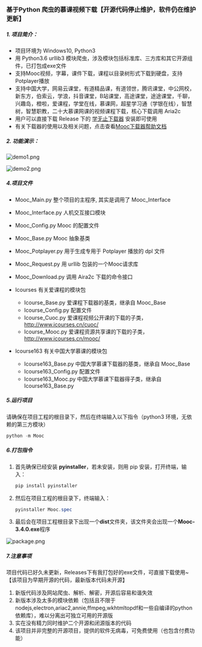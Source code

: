 ### 				基于Python 爬虫的慕课视频下载【开源代码停止维护，软件仍在维护更新】

##### 1.  项目简介：

- 项目环境为 Windows10,  Python3
- 用 Python3.6 urllib3 模块爬虫，涉及模块包括标准库、三方库和其它开源组件，已打包成exe文件
- 支持Mooc视频，字幕，课件下载，课程以目录树形式下载到硬盘，支持Potplayer播放
- 支持中国大学，网易云课堂，有道精品课，有道领世，腾讯课堂，中公网校，新东方，伯索云，学浪，抖音课堂，B站课堂，高途课堂，途途课堂，千聊，兴趣岛，橙啦，爱课程，学堂在线，慕课网，超星学习通（学银在线），智慧树，智慧职教，二十大慕课网课的视频课程下载，核心下载调用 Aria2c
- 用户可以直接下载 Release 下的 [学无止下载器](https://github.com/PyJun/Mooc_Downloader/releases)  安装即可使用
- 有关下载器的使用以及相关问题，点击查看[Mooc下载器帮助文档](https://github.com/PyJun/Mooc_Downloader/wiki)

##### 2. 功能演示：

![demo1.png](http://xuewuzhi.cn/images/demo1.png)

![demo2.png](http://xuewuzhi.cn/images/demo2.png)

##### 4.项目文件

- Mooc_Main.py	          整个项目的主程序,  其实是调用了 Mooc_Interface
- Mooc_Interface.py       人机交互接口模块
- Mooc_Config.py            Mooc 的配置文件
- Mooc_Base.py               Mooc  抽象基类
- Mooc_Potplayer.py       用于生成专用于 Potplayer 播放的 dpl 文件 
- Mooc_Request.py          用 urllib 包装的一个Mooc请求库
- Mooc_Download.py      调用 Aira2c 下载的命令接口
- Icourses                          有关爱课程的模块包
  - Icourse_Base.py              爱课程下载器的基类，继承自 Mooc_Base
  - Icourse_Config.py            配置文件
  - Icourse_Cuoc.py              爱课程视频公开课的下载的子类，http://www.icourses.cn/cuoc/
  - Icourse_Mooc.py             爱课程资源共享课的下载的子类，http://www.icourses.cn/mooc/

- Icourse163                      有关中国大学慕课的模块包
  - Icourse163_Base.py         中国大学慕课下载器的基类，继承自 Mooc_Base
  - Icourse163_Config.py       配置文件
  - Icourse163_Mooc.py        中国大学慕课下载器得子类，继承自 Icourse163_Base.py

##### 5.运行项目

请确保在项目工程的根目录下，然后在终端输入以下指令（python3 环境，无依赖的第三方模块）

```powershell
python -m Mooc
```

##### 6.打包指令

1. 首先确保已经安装 **pyinstaller**，若未安装，则用 pip 安装，打开终端，输入：

   ```powershell
   pip install pyinstaller
   ```

2. 然后在项目工程的根目录下，终端输入：

   ```powershell
   pyinstaller Mooc.spec
   ```

3. 最后会在项目工程根目录下出现一个**dist**文件夹，该文件夹会出现一个**Mooc-3.4.0.exe**程序

![package.png](http://xuewuzhi.cn/images/package.png)


##### 7.注意事项
项目代码已好久未更新，Releases下有我打包好的exe文件，可直接下载使用~
【该项目为早期开源的代码，最新版本代码未开源】
1. 新版代码涉及网站爬虫、解析、解密，开源后容易和谐失效
2. 新版本涉及太多的模块依赖（包括且不限于nodejs,electron,ariac2,annie,ffmpeg,wkhtmltopdf和一些自编译的python依赖库），难以分离出可独立可用的开源版
3. 实在没有精力同时维护二个开源和闭源版本的代码
4. 该项目并非完整的开源项目，提供的软件无病毒，可免费使用（也包含付费功能）
